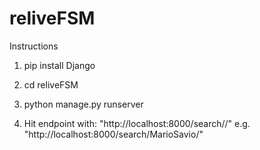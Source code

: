 reliveFSM
=========
Instructions

1. pip install Django

2. cd reliveFSM
3. python manage.py runserver
4. Hit endpoint with: "http://localhost:8000/search/<query>/" e.g. "http://localhost:8000/search/MarioSavio/"
